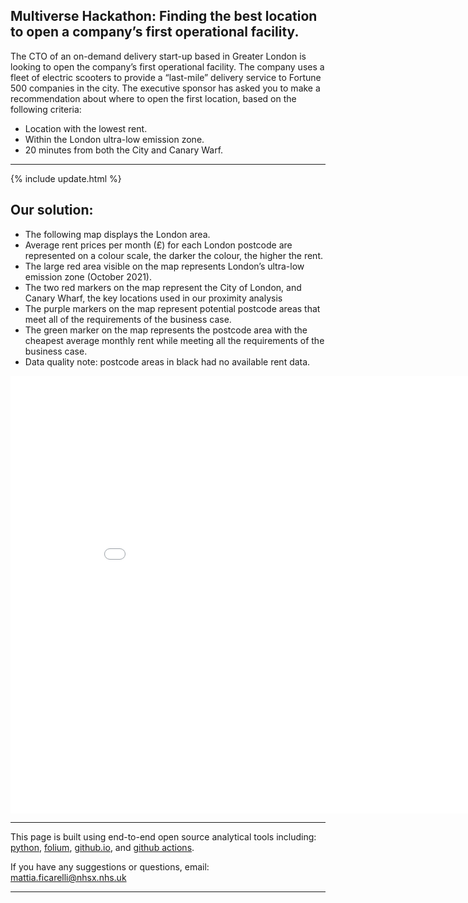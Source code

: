 <script src="https://cdn.plot.ly/plotly-latest.min.js"></script>

## Multiverse Hackathon: Finding the best location to open a company’s first operational facility.

 The CTO of an on-demand delivery start-up based in Greater London is looking to open the company’s first operational facility. The company uses a fleet of electric scooters to provide a “last-mile” delivery service to Fortune 500 companies in the city. The executive sponsor has asked you to make a recommendation about where to open the first location, based on the following criteria:
 - Location with the lowest rent.
 - Within the London ultra-low emission zone.
 - 20 minutes from both the City and Canary Warf.

<hr class="nhsuk-u-margin-top-0 nhsuk-u-margin-bottom-6">

{% include update.html %}

## Our solution:

- The following map displays the London area.
- Average rent prices per month (£) for each London postcode are represented on a colour scale, the darker the colour, the higher the rent. 
- The large red area visible on the map represents London’s ultra-low emission zone (October 2021).
- The two red markers on the map represent the City of London, and Canary Wharf, the key locations used in our proximity analysis
- The purple markers on the map represent potential postcode areas that meet all of the requirements of the business case.
- The green marker on the map represents the postcode area with the cheapest average monthly rent while meeting all the requirements of the business case.
- Data quality note: postcode areas in black had no available rent data.

<iframe width= "900" height="700"  src="assets/folium/folium_obj.html" style="border:none;"></iframe>

<hr class="nhsuk-u-margin-top-0 nhsuk-u-margin-bottom-6">

This page is built using end-to-end open source analytical tools including: [python](https://www.python.org/), [folium](http://python-visualization.github.io/folium/), [github.io](https://pages.github.com/), and [github actions](https://github.com/features/actions).

If you have any suggestions or questions, email: <a href="mailto:mattia.ficarelli@nhsx.nhs.uk">mattia.ficarelli@nhsx.nhs.uk</a>

<hr class="nhsuk-u-margin-top-0 nhsuk-u-margin-bottom-6">
